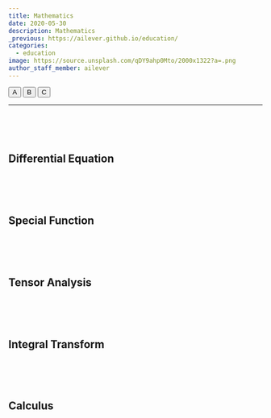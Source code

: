 ```yaml
---
title: Mathematics
date: 2020-05-30
description: Mathematics
_previous: https://ailever.github.io/education/
categories:
  - education
image: https://source.unsplash.com/qDY9ahp0Mto/2000x1322?a=.png
author_staff_member: ailever
---
```


<button class="custom_btn" type="button" onclick="location.href='#'">A</button>
<button class="custom_btn" type="button" onclick="location.href='#'">B</button>
<button class="custom_btn" type="button" onclick="location.href='#'">C</button>

---

<br><br><br>
## Differential Equation

<br><br><br>
## Special Function

<br><br><br>
## Tensor Analysis

<br><br><br>
## Integral Transform

<br><br><br>
## Calculus

<br><br><br>
